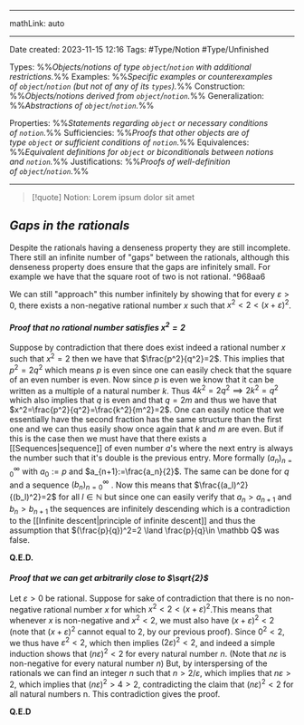 
---

mathLink: auto

---
Date created: 2023-11-15 12:16
Tags: #Type/Notion #Type/Unfinished 

Types: %%_Objects/notions of type `object`/`notion` with additional restrictions._%% 
Examples: %%_Specific examples or counterexamples of `object`/`notion` (but not of any of its `types`)._%%
Construction: %%_Objects/notions derived from `object`/`notion`._%%
Generalization: %%_Abstractions of `object`/`notion`._%%

Properties: %%_Statements regarding `object` or necessary conditions of `notion`._%%
Sufficiencies: %%_Proofs that other objects are of type `object` or sufficient conditions of `notion`._%%
Equivalences: %%_Equivalent definitions for `object` or biconditionals between notions and `notion`._%%
Justifications: %%_Proofs of well-definition of `object`/`notion`._%%

---  



> [!quote] Notion:
> Lorem ipsum dolor sit amet



## *Gaps in the rationals*

Despite the rationals having a denseness property they are still incomplete. There still an infinite number of "gaps" between the rationals, although this denseness property does ensure that the gaps are infinitely small. For example we have that the square root of two is not rational. ^968aa6

We can still "approach" this number infinitely by showing that for every $\varepsilon >0$, there exists a non-negative rational number $x$ such that $x^2<2<(x+\varepsilon)^2$.


#### *Proof that no rational number satisfies $x^2=2$*

Suppose by contradiction that there does exist indeed a rational number $x$ such that $x^2=2$ then we have that $\frac{p^2}{q^2}=2$. This implies that $p^2=2q^2$ which means $p$ is even since one can easily check that the square of an even number is even. Now since $p$ is even we know that it can be written as a multiple of a natural number $k$. Thus $4k^2=2q^2\implies 2k^2=q^2$ which also implies that $q$ is even and that $q=2m$ and thus we have that $x^2=\frac{p^2}{q^2}=\frac{k^2}{m^2}=2$. One can easily notice that we essentially have the second fraction has the same structure than the first one and we can thus easily show once again that $k$ and $m$ are even. But if this is the case then we must have that there exists a [[Sequences|sequence]] of even number $a$'s where the next entry is always the number such that it's double is the previous entry. More formally $(a_n)^\infty_{n=0}$ with $a_0:=p$ and $a_{n+1}:=\frac{a_n}{2}$. The same can be done for $q$ and a sequence $(b_n)^\infty_{n=0}$ . Now this means that $\frac{(a_l)^2}{(b_l)^2}=2$ for all $l\in \mathbb N$ but since one can easily verify that $a_n>a_{n+1}$ and $b_n >b_{n+1}$ the sequences are infinitely descending which is a contradiction to the [[Infinite descent|principle of infinite descent]] and thus the assumption that $(\frac{p}{q})^2=2 \land \frac{p}{q}\in \mathbb Q$ was false.

**Q.E.D.**


#### *Proof that we can get arbitrarily close to $\sqrt{2}$*

Let $ε > 0$ be rational. Suppose for sake of contradiction that there is no non-negative rational number $x$ for which $x^2 < 2 < (x + ε)^2$.This means that whenever $x$ is non-negative and $x^2 < 2$, we must also have $(x + ε)^2 < 2$ (note that $(x + ε)^2$ cannot equal to $2$, by our previous proof). Since $0^2 < 2$, we thus have $ε^2 < 2$, which then implies $(2ε)^2 < 2$, and indeed a simple induction shows that $(nε)^2 < 2$ for every natural number $n$. (Note that $nε$ is non-negative for every natural number $n$) But, by interspersing of the rationals we can find an integer $n$ such that $n > 2/ε$, which implies that $nε > 2$, which implies that $(nε)^2 > 4 > 2$, contradicting the claim that $(nε)^2 < 2$ for all natural numbers n. This contradiction gives the proof.

**Q.E.D**